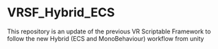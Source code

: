 # VRSF_Hybrid_ECS
This repository is an update of the previous VR Scriptable Framework to follow the new Hybrid (ECS and MonoBehaviour) workflow from unity
